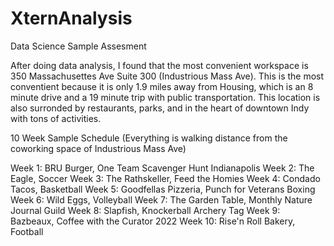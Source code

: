 # XternAnalysis
Data Science Sample Assesment

After doing data analysis, I found that the most convenient workspace is 350 Massachusettes Ave Suite 300 (Industrious Mass Ave).
This is the most conventient because it is only 1.9 miles away from Housing, which is an 8 minute drive and a 19 minute trip with public transportation.
This location is also surronded by restaurants, parks, and in the heart of downtown Indy with tons of activities.


10 Week Sample Schedule
(Everything is walking distance from the coworking space of Industrious Mass Ave)

Week 1: BRU Burger, One Team Scavenger Hunt Indianapolis
Week 2: The Eagle, Soccer
Week 3: The Rathskeller, Feed the Homies
Week 4: Condado Tacos, Basketball
Week 5: Goodfellas Pizzeria, Punch for Veterans Boxing
Week 6: Wild Eggs, Volleyball
Week 7: The Garden Table, Monthly Nature Journal Guild
Week 8: Slapfish, Knockerball Archery Tag
Week 9: Bazbeaux, Coffee with the Curator 2022
Week 10: Rise'n Roll Bakery, Football
